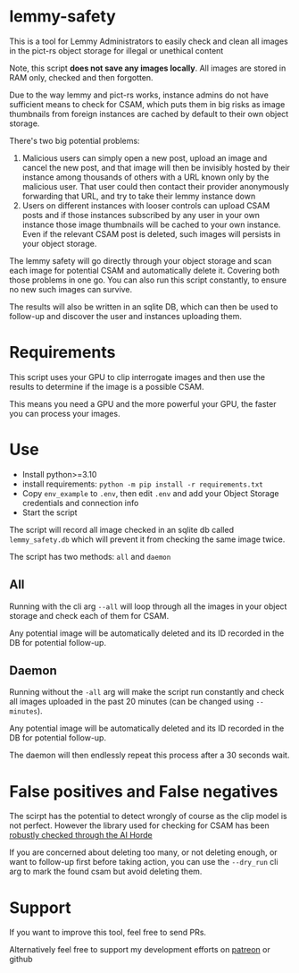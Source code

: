 # lemmy-safety
This is a tool for Lemmy Administrators to easily check and clean all images in the pict-rs object storage for illegal or unethical content

Note, this script **does not save any images locally**. All images are stored in RAM only, checked and then forgotten.

Due to the way lemmy and pict-rs works, instance admins do not have sufficient means to check for CSAM, which puts them in big risks as image thumbnails from foreign instances are cached by default to their own object storage. 

There's two big potential problems:

1. Malicious users can simply open a new post, upload an image and cancel the new post, and that image will then be invisibly hosted by their instance among thousands of others with a URL known only by the malicious user. That user could then contact their  provider anonymously forwarding that URL, and try to take their lemmy instance down
2. Users on different instances with looser controls can upload CSAM posts and if those instances subscribed by any user in your own instance those image thumbnails will be cached to your own instance. Even if the relevant CSAM post is deleted, such images will persists in your object storage.

The lemmy safety will go directly through your object storage and scan each image for potential CSAM and automatically delete it. Covering both those problems in one go. You can also run this script constantly, to ensure no new such images can survive.

The results will also be written in an sqlite DB, which can then be used to follow-up and discover the user and instances uploading them.

# Requirements

This script uses your GPU to clip interrogate images and then use the results to determine if the image is a possible CSAM.

This means you need a GPU and the more powerful your GPU, the faster you can process your images.

# Use

* Install python>=3.10
* install requirements: `python -m pip install -r requirements.txt`
* Copy `env_example` to `.env`, then edit `.env` and add your Object Storage credentials and connection info
* Start the script

The script will record all image checked in an sqlite db called `lemmy_safety.db` which will prevent it from checking the same image twice.

The script has two methods: `all` and `daemon`

## All

Running with the cli arg `--all` will loop through all the images in your object storage and check each of them for CSAM. 

Any potential image will be automatically deleted and its ID recorded in the DB for potential follow-up.

## Daemon

Running without the `-all` arg will make the script run constantly and check all images uploaded in the past 20 minutes (can be changed using `--minutes`).

Any potential image will be automatically deleted and its ID recorded in the DB for potential follow-up.

The daemon will then endlessly repeat this process after a 30 seconds wait.

# False positives and False negatives

The scirpt has the potential to detect wrongly of course as the clip model is not perfect.
However the library used for checking for CSAM has been [robustly checked through the AI Horde](https://dbzer0.com/blog/ai-powered-anti-csam-filter-for-stable-diffusion/)

If you are concerned about deleting too many, or not deleting enough, or want to follow-up first before taking action, you can use the `--dry_run`
cli arg to mark the found csam but avoid deleting them.

# Support

If you want to improve this tool, feel free to send PRs.

Alternatively feel free to support my development efforts on [patreon](https://www.patreon.com/db0) or github